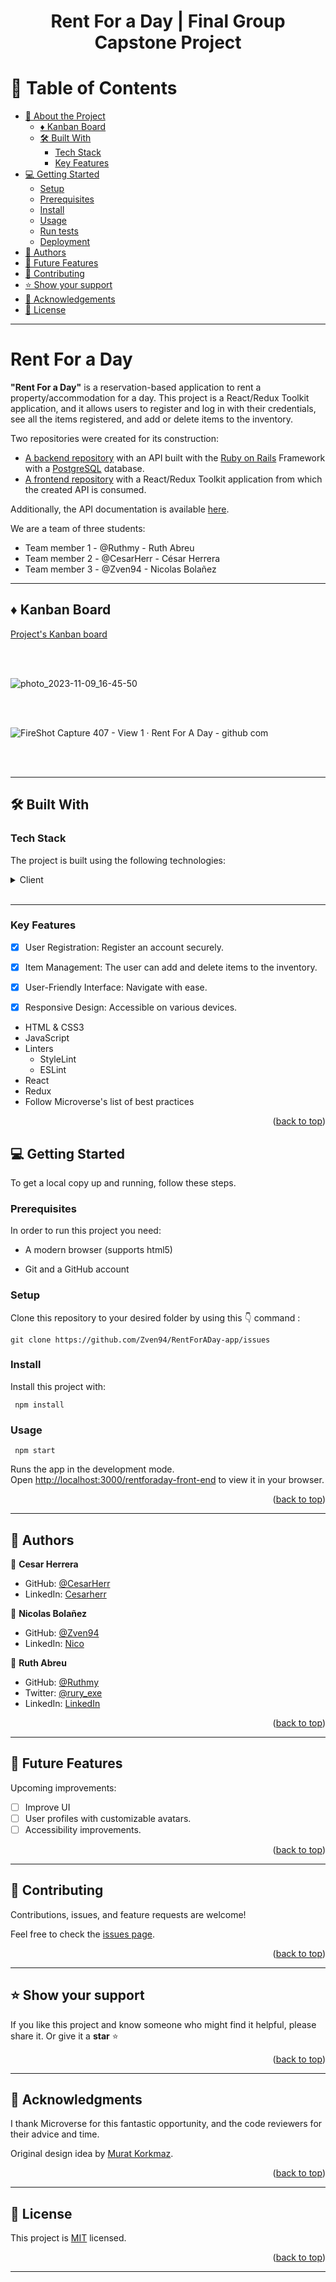 <a name="readme-top"></a>

<div align="center">
<!-- <img src="./app/assets/images/logo_white.png" width="150px"> -->
  <h1><b>Rent For a Day | Final Group Capstone Project</b></h1>
</div>


<!-- TABLE OF CONTENTS -->

# 📗 Table of Contents

- [📖 About the Project](#about-project)
  - [ ♦ Kanban Board](#kanban-board)
  - [🛠 Built With](#built-with)
    - [Tech Stack](#tech-stack)
    - [Key Features](#key-features)
    <!-- - [🚀 Live Demo](#live-demo) -->
- [💻 Getting Started](#getting-started)
  - [Setup](#setup)
  - [Prerequisites](#prerequisites)
  - [Install](#install)
  - [Usage](#usage)
  - [Run tests](#run-tests)
  - [Deployment](#triangular_flag_on_post-deployment)
- [👥 Authors](#authors)
- [🔭 Future Features](#future-features)
- [🤝 Contributing](#contributing)
- [⭐️ Show your support](#support)
- [🙏 Acknowledgements](#acknowledgements)
- [📝 License](#license)

---

<!-- PROJECT DESCRIPTION -->

#  Rent For a Day <a name="about-project"></a>

**"Rent For a Day"** is a reservation-based application to rent a property/accommodation for a day. This project is a React/Redux Toolkit application, and it allows users to register and log in with their credentials, see all the items registered, and add or delete items to the inventory.

Two repositories were created for its construction:
- [A backend repository](https://github.com/CesarHerr/RentForADay-app) with an API built with the [Ruby on Rails](https://rubyonrails.org/) Framework with a [PostgreSQL](https://www.postgresql.org/) database.
- [A frontend repository](https://github.com/CesarHerr/rentforaday-front-end) with a React/Redux Toolkit application from which the created API is consumed.

Additionally, the API documentation is available [here](https://rent-for-day-9756573c4a9e.herokuapp.com/api-docs).

We are a team of three students:
- Team member 1 -   @Ruthmy - Ruth Abreu
- Team member 2 -  @CesarHerr - César Herrera
- Team member 3 -  @Zven94 - Nicolas Bolañez

---
## ♦ Kanban Board <a name="kanban-board"></a>

[Project's Kanban board](https://github.com/users/Zven94/projects/10)


<br>
<br>

![photo_2023-11-09_16-45-50](https://github.com/Zven94/rentforaday-front-end/assets/15095218/b3df83c1-8877-469a-9ebd-6512f84730de)

<br>
<br>

![FireShot Capture 407 - View 1 · Rent For A Day - github com](https://github.com/Zven94/rentforaday-front-end/assets/15095218/caa8c9ff-8c8e-406c-ba5f-e596fe1fa952)

<br>
<br>


---


## 🛠 Built With <a name="built-with"></a>

### Tech Stack

The project is built using the following technologies:

<details>
  <summary>Client</summary>
  <ul>
    <li><a href="https://developer.mozilla.org/en-US/docs/Web/HTML">HTML</a></li>
  </ul>
  <ul>
    <li><a href="https://developer.mozilla.org/en-US/docs/Web/CSS">CSS3</a></li>
  </ul>
  <ul>
    <li><a href="https://developer.mozilla.org/es/docs/Web/JavaScript">JavaScript</a></li>
  </ul>
  <ul>
    <li><a href="https://react.dev/">React</a></li>
  </ul>
  <ul>
    <li><a href="https://redux-toolkit.js.org/">Redux</a></li>
  </ul>
</details>

<br>

---

<!-- Features -->

### Key Features <a name="key-features"></a>

- [x] User Registration: Register an account securely.
- [x] Item Management: The user can add and delete items to the inventory.
- [x] User-Friendly Interface: Navigate with ease.
- [x] Responsive Design: Accessible on various devices.


<ul>
  <li>HTML & CSS3</li>
  <li>JavaScript</li>
  <li>Linters
    <ul>
      <li>StyleLint</li>
      <li>ESLint</li>
    </ul>
  </li>
  <li>React</li>
  <li>Redux</li>
  <li>Follow Microverse's list of best practices</li>
</ul>

<p align="right">(<a href="#readme-top">back to top</a>)</p>

<!-- ---


## 🚀 Live Demo <a name="live-demo"></a>

- 🎤 [Project presentation: video demo](https://www.loom.com/share/a57b45a0708545d9bac18071ead813e2?sid=bbd6e390-585b-487b-8157-76dc5cb071ee)
- [Live Demo Link](https://budget-app-st58.onrender.com)


<p align="right">(<a href="#readme-top">back to top</a>)</p> -->



<!-- GETTING STARTED -->

## 💻 Getting Started <a name="getting-started"></a>

To get a local copy up and running, follow these steps.

### Prerequisites

In order to run this project you need:

<ul>
    <li><p>A modern browser (supports html5)</p></li>
</ul>
<ul>
    <li><p>Git and a GitHub account</p></li>
</ul>

### Setup

Clone this repository to your desired folder by using this 👇️ command :

```
git clone https://github.com/Zven94/RentForADay-app/issues
```

### Install

Install this project with:

```
 npm install
```

### Usage

```
 npm start
```
Runs the app in the development mode.\
Open [http://localhost:3000/rentforaday-front-end](http://localhost:3000/rentforaday-front-end) to view it in your browser.


<p align="right">(<a href="#readme-top">back to top</a>)</p>

---

<!-- AUTHORS -->

## 👥 Authors <a name="authors"></a>

👤 **Cesar Herrera**
-   GitHub: [@CesarHerr](https://github.com/CesarHerr)
-   LinkedIn: [Cesarherr](https://www.linkedin.com/in/cesarHerr/)

👤 **Nicolas Bolañez**
-   GitHub: [@Zven94](https://github.com/Zven94)
-   LinkedIn: [Nico](https://www.linkedin.com/in/nicolas-emiliano/)

👤 **Ruth Abreu**

- GitHub: [@Ruthmy](https://github.com/Ruthmy)
- Twitter: [@rury_exe](https://twitter.com/rury_exe)
- LinkedIn: [LinkedIn](https://linkedin.com/in/ruth-abreu)

<p align="right">(<a href="#readme-top">back to top</a>)</p>

---

<!-- FUTURE FEATURES -->

## 🔭 Future Features <a name="future-features"></a>

Upcoming improvements:
- [ ] Improve UI
- [ ] User profiles with customizable avatars.
- [ ] Accessibility improvements.

<p align="right">(<a href="#readme-top">back to top</a>)</p>

---

<!-- CONTRIBUTING -->

## 🤝 Contributing <a name="contributing"></a>

Contributions, issues, and feature requests are welcome!

Feel free to check the [issues page](https://github.com/Zven94/rentforaday-front-end/issues).

<p align="right">(<a href="#readme-top">back to top</a>)</p>

---

<!-- SUPPORT -->

## ⭐️ Show your support <a name="support"></a>

If you like this project and know someone who might find it helpful, please share it.
Or give it a **star** ⭐️

<p align="right">(<a href="#readme-top">back to top</a>)</p>

---

<!-- ACKNOWLEDGEMENTS -->

## 🙏 Acknowledgments <a name="acknowledgements"></a>

I thank Microverse for this fantastic opportunity, and the code reviewers for their advice and time.

Original design idea by [Murat Korkmaz](https://www.behance.net/muratk).

<p align="right">(<a href="#readme-top">back to top</a>)</p>

---

<!-- LICENSE -->

## 📝 License <a name="license"></a>

This project is [MIT](./LICENSE) licensed.

<p align="right">(<a href="#readme-top">back to top</a>)</p>

---
